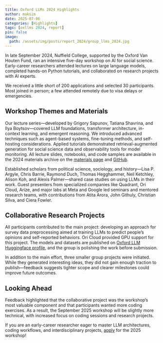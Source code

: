 ```yaml
---
title: Oxford LLMs 2024 Highlights
author: maksim
date: 2025-07-06
categories: [Highlights]
tags: [oxllms 2024, report]
pin: false
image:
  path: /assets/img/posts/report_2024/group_llms_2024.jpg
---
```





In late September 2024, Nuffield College, supported by the Oxford Van Houten Fund, ran an intensive five-day workshop on AI for social science. Early-career researchers attended lectures on large language models, completed hands-on Python tutorials, and collaborated on research projects with AI experts.

We received a little short of 200 applications and selected 30 participants. Most joined in person; a few attended remotely due to visa delays or emergencies.

## Workshop Themes and Materials

Our lecture series—developed by Grigory Sapunov, Tatiana Shavrina, and Ilya Boytsov—covered LLM foundations, transformer architecture, in-context learning, and emergent reasoning. We introduced advanced techniques such as agent-based systems, fine-tuning methods, and self-hosting considerations. Applied tutorials demonstrated retrieval-augmented generation for social science data and observability tools for model monitoring. All lecture slides, notebooks, and code samples are available in the 2024 materials archive on the [materials page](https://llmsforsocialscience.net/posts/materials/) and [GitHub](https://github.com/antndlcrx/oxford-llms-workshop).

Established scholars from political science, sociology, and history—Lisa P. Argyle, Chris Barrie, Raymond Duch, Thomas Hegghammer, Neil Ketchley, Alison Koh, and Alexis Palmer—shared case studies on using LLMs in their work. Guest presenters from specialized companies like Quadrant, Ori Cloud, Arize, and major labs at Meta and Google led seminars and mentored research teams, with contributions from Atita Arora, John Githuly, Christian Silva, and Ciera Fowler.

## Collaborative Research Projects

All participants contributed to the main project: developing an approach for survey data preprocessing aimed at training LLMs to predict people’s opinions and self-reported behaviors. Ori Cloud provided GPU support for this project. The models and datasets are published on [Oxford LLM Huggingface profile](https://huggingface.co/oxford-llms), and the group is polishing the work before submission.

In addition to the main effort, three smaller group projects were initiated. While they generated interesting ideas, they did not gain enough traction to publish—feedback suggests tighter scope and clearer milestones could improve future outcomes.

## Looking Ahead

Feedback highlighted that the collaborative project was the workshop’s most valuable component and that participants wanted more coding exercises. As a result, the September 2025 workshop will be slightly more technical, with increased focus on coding sessions and research projects.

If you are an early-career researcher eager to master LLM architectures, coding workflows, and interdisciplinary projects, [apply](https://llmsforsocialscience.net/apply!/) for the 2025 workshop!